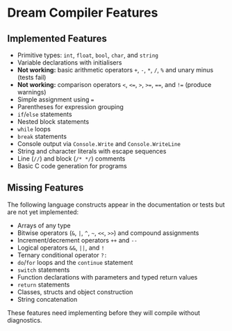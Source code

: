 # Dream Compiler Features

## Implemented Features

- Primitive types: `int`, `float`, `bool`, `char`, and `string`
- Variable declarations with initialisers
- **Not working:** basic arithmetic operators `+`, `-`, `*`, `/`, `%` and unary minus (tests fail)
- **Not working:** comparison operators `<`, `<=`, `>`, `>=`, `==`, and `!=` (produce warnings)
- Simple assignment using `=`
- Parentheses for expression grouping
- `if`/`else` statements
- Nested block statements
- `while` loops
- `break` statements
- Console output via `Console.Write` and `Console.WriteLine`
- String and character literals with escape sequences
- Line (`//`) and block (`/* */`) comments
- Basic C code generation for programs

## Missing Features

The following language constructs appear in the documentation or tests but are not yet implemented:

- Arrays of any type
- Bitwise operators (`&`, `|`, `^`, `~`, `<<`, `>>`) and compound assignments
- Increment/decrement operators `++` and `--`
- Logical operators `&&`, `||`, and `!`
- Ternary conditional operator `?:`
- `do`/`for` loops and the `continue` statement
- `switch` statements
- Function declarations with parameters and typed return values
- `return` statements
- Classes, structs and object construction
- String concatenation

These features need implementing before they will compile without diagnostics.
